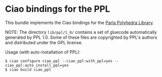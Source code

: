 # Ciao bindings for the PPL

This bundle implements the Ciao bindings for the
[Parla Polyhedra Library](http://bugseng.com/products/ppl).

NOTE: The directory `lib/ppl/1_0/` contains a set of gluecode
automatically generated by PPL 1.0. Some of these files are
copyrighted by PPL's authors and distributed under the GPL license.

Usage (with auto-installation of PPL):
```
$ ciao configure ciao_ppl --ciao_ppl:with_ppl=yes --ciao_ppl:auto_install_ppl=yes
$ ciao build ciao_ppl
```

